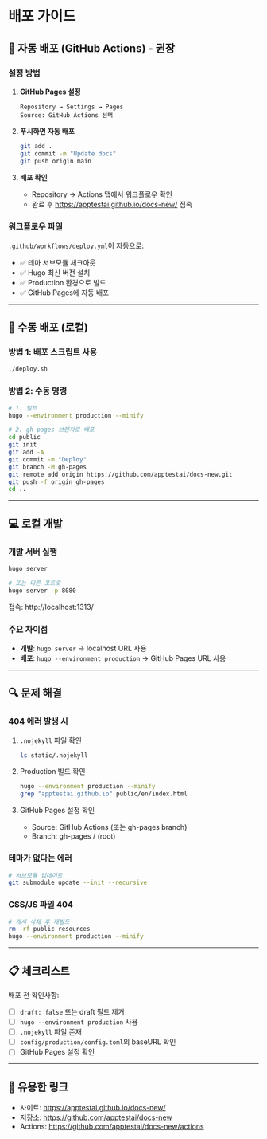 # 배포 가이드

## 🚀 자동 배포 (GitHub Actions) - 권장

### 설정 방법

1. **GitHub Pages 설정**
   ```
   Repository → Settings → Pages
   Source: GitHub Actions 선택
   ```

2. **푸시하면 자동 배포**
   ```bash
   git add .
   git commit -m "Update docs"
   git push origin main
   ```

3. **배포 확인**
   - Repository → Actions 탭에서 워크플로우 확인
   - 완료 후 https://apptestai.github.io/docs-new/ 접속

### 워크플로우 파일
`.github/workflows/deploy.yml`이 자동으로:
- ✅ 테마 서브모듈 체크아웃
- ✅ Hugo 최신 버전 설치
- ✅ Production 환경으로 빌드
- ✅ GitHub Pages에 자동 배포

---

## 🔧 수동 배포 (로컬)

### 방법 1: 배포 스크립트 사용
```bash
./deploy.sh
```

### 방법 2: 수동 명령
```bash
# 1. 빌드
hugo --environment production --minify

# 2. gh-pages 브랜치로 배포
cd public
git init
git add -A
git commit -m "Deploy"
git branch -M gh-pages
git remote add origin https://github.com/apptestai/docs-new.git
git push -f origin gh-pages
cd ..
```

---

## 💻 로컬 개발

### 개발 서버 실행
```bash
hugo server

# 또는 다른 포트로
hugo server -p 8080
```

접속: http://localhost:1313/

### 주요 차이점
- **개발**: `hugo server` → localhost URL 사용
- **배포**: `hugo --environment production` → GitHub Pages URL 사용

---

## 🔍 문제 해결

### 404 에러 발생 시
1. `.nojekyll` 파일 확인
   ```bash
   ls static/.nojekyll
   ```

2. Production 빌드 확인
   ```bash
   hugo --environment production --minify
   grep "apptestai.github.io" public/en/index.html
   ```

3. GitHub Pages 설정 확인
   - Source: GitHub Actions (또는 gh-pages branch)
   - Branch: gh-pages / (root)

### 테마가 없다는 에러
```bash
# 서브모듈 업데이트
git submodule update --init --recursive
```

### CSS/JS 파일 404
```bash
# 캐시 삭제 후 재빌드
rm -rf public resources
hugo --environment production --minify
```

---

## 📋 체크리스트

배포 전 확인사항:
- [ ] `draft: false` 또는 draft 필드 제거
- [ ] `hugo --environment production` 사용
- [ ] `.nojekyll` 파일 존재
- [ ] `config/production/config.toml`의 baseURL 확인
- [ ] GitHub Pages 설정 확인

---

## 🔗 유용한 링크

- 사이트: https://apptestai.github.io/docs-new/
- 저장소: https://github.com/apptestai/docs-new
- Actions: https://github.com/apptestai/docs-new/actions

